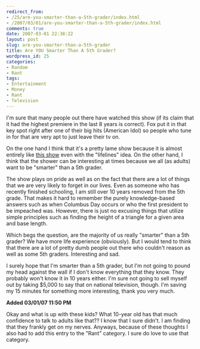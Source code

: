 ```yaml
---
redirect_from:
- /25/are-you-smarter-than-a-5th-grader/index.html
- /2007/03/01/are-you-smarter-than-a-5th-grader/index.html
comments: true
date: 2007-03-01 22:38:22
layout: post
slug: are-you-smarter-than-a-5th-grader
title: Are YOU Smarter Than A 5th Grader?
wordpress_id: 25
categories:
- Random
- Rant
tags:
- Entertainment
- Money
- Rant
- Television
---
```


I'm sure that many people out there have watched this show (if its claim that it had the highest premiere in the last 8 years is correct).  Fox put it in that key spot right after one of their big hits (American Idol) so people who tune in for that are very apt to just leave their tv on.

On the one hand I think that it's a pretty lame show because it is almost entirely like [this show](http://www.millionairetv.com/) even with the "lifelines" idea.  On the other hand, I think that the shower can be interesting at times because we all (as adults) want to be "smarter" than a 5th grader.

The show plays on pride as well as on the fact that there are a lot of things that we are very likely to forget in our lives.  Even as someone who has recently finished schooling, I am still over 10 years removed from the 5th grade.  That makes it hard to remember the purely knowledge-based answers such as when Columbus Day occurs or who the first president to be impeached was.  However, there is just no excusing things that utilize simple principles such as finding the height of a triangle for a given area and base length.

Which begs the question, are the majority of us really "smarter" than a 5th grader?  We have more life experience (obviously).  But I would tend to think that there are a lot of pretty dumb people out there who couldn't reason as well as some 5th graders.  Interesting and sad.

I surely hope that I'm smarter than a 5th grader, but I'm not going to pound my head against the wall if I don't know everything that they know.  They probably won't know it in 10 years either.  I'm sure not going to sell myself out by taking $5,000 to say that on national television, though.  I'm saving my 15 minutes for something more interesting, thank you very much.

**Added 03/01/07 11:50 PM**

Okay and what is up with these kids?  What 10-year old has that much confidence to talk to adults like that??  I know that I sure didn't.  I am finding that they frankly get on my nerves. Anyways, because of these thoughts I also had to add this entry to the "Rant" category.  I sure do love to use that category.  

